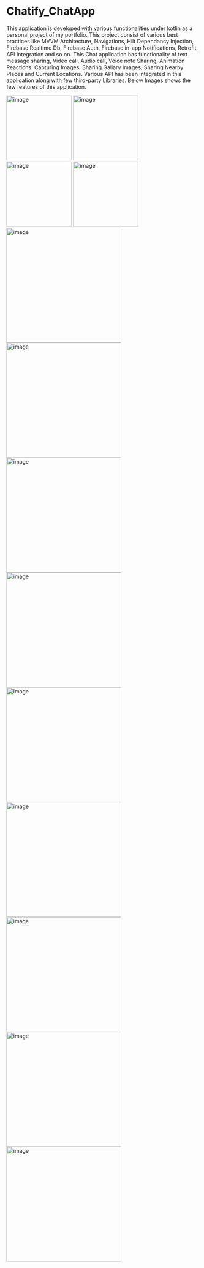 # Chatify_ChatApp
This application is developed with various functionalities under kotlin as a personal project of my portfolio. 
This project consist of various best practices like MVVM Architecture, Navigations, Hilt Dependancy Injection, Firebase Realtime Db, Firebase Auth, Firebase in-app Notifications, Retrofit, API Integration and so on.
This Chat application has functionality of text message sharing, Video call, Audio call, Voice note Sharing, Animation Reactions. Capturing Images, Sharing Gallary Images, Sharing Nearby Places and Current Locations.
Various API has been integrated in this application along with few third-party Libraries. 
Below Images shows the few features of this application.

<img width="170" alt="image" src="https://user-images.githubusercontent.com/114451935/235498038-abbf331e-187b-4d53-8784-b573757cb653.png"> <img width="170" alt="image" src="https://user-images.githubusercontent.com/114451935/235498106-0d659094-0452-4d18-88fb-2c21f655c05e.png"> <img width="170" alt="image" src="https://user-images.githubusercontent.com/114451935/235498147-f825d2bc-b85b-41e6-9a4d-1553b6436e92.png"> <img width="170" alt="image" src="https://user-images.githubusercontent.com/114451935/235498173-ea102160-3ad2-4ba0-beb8-d2971c7dc436.png">
<img width="300" alt="image" src="https://user-images.githubusercontent.com/114451935/235498296-3c2167eb-ce7e-4dce-91fa-3ac094c62275.png">
<img width="300" alt="image" src="https://user-images.githubusercontent.com/114451935/235498364-38bec592-0ab5-4478-8261-82f6e919b19f.png">
<img width="300" alt="image" src="https://user-images.githubusercontent.com/114451935/235498234-15aac900-d0ac-4caa-8049-f762348c3816.png">
<img width="300" alt="image" src="https://user-images.githubusercontent.com/114451935/235499446-fcc0e17b-4b93-4d37-a01e-bd77a34e64ad.png">
<img width="300" alt="image" src="https://user-images.githubusercontent.com/114451935/235499505-6b0d1581-8b17-4e63-a814-4e4815073a27.png">
<img width="300" alt="image" src="https://user-images.githubusercontent.com/114451935/235499582-b0fb40bd-4a38-470f-b3b3-962c1b4f33d8.png">
<img width="300" alt="image" src="https://user-images.githubusercontent.com/114451935/235499610-662f81e1-9efd-4835-b1bf-d234a93f5a5c.png">
<img width="300" alt="image" src="https://user-images.githubusercontent.com/114451935/235499636-55db7e35-e0bf-4eda-b38a-55eb4281b5a8.png">
<img width="300" alt="image" src="https://user-images.githubusercontent.com/114451935/235499665-669d777f-0811-4861-ba4f-d61bc9222fdc.png">
